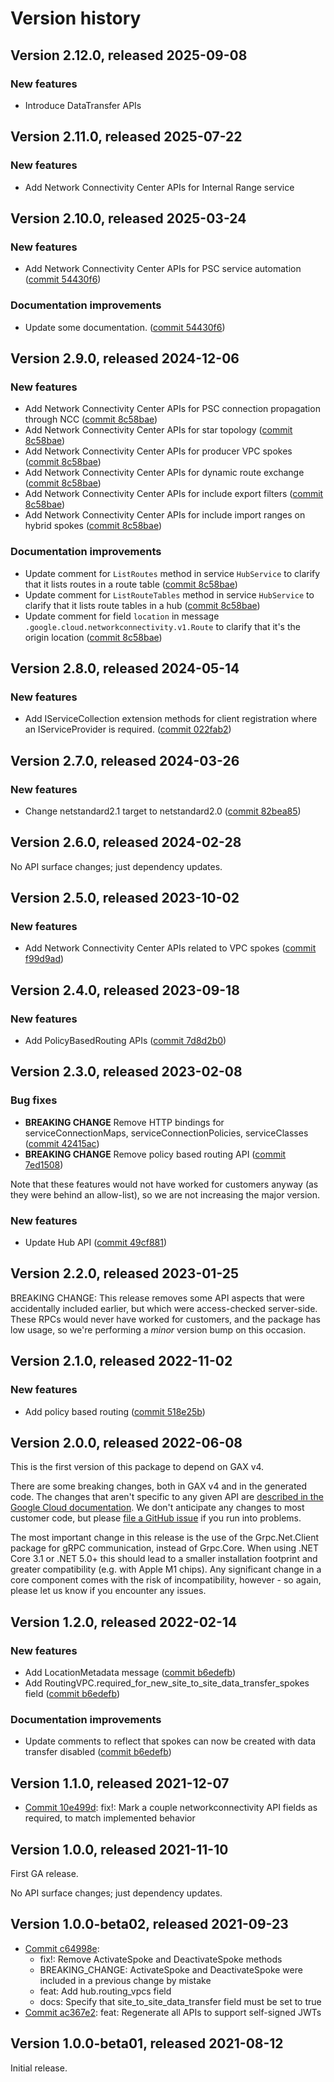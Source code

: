 # Version history

## Version 2.12.0, released 2025-09-08

### New features

- Introduce DataTransfer APIs

## Version 2.11.0, released 2025-07-22

### New features

- Add Network Connectivity Center APIs for Internal Range service

## Version 2.10.0, released 2025-03-24

### New features

- Add Network Connectivity Center APIs for PSC service automation ([commit 54430f6](https://github.com/googleapis/google-cloud-dotnet/commit/54430f658a32f62adc8cc08135dbc76f5d5d67d1))

### Documentation improvements

- Update some documentation. ([commit 54430f6](https://github.com/googleapis/google-cloud-dotnet/commit/54430f658a32f62adc8cc08135dbc76f5d5d67d1))

## Version 2.9.0, released 2024-12-06

### New features

- Add Network Connectivity Center APIs for PSC connection propagation through NCC ([commit 8c58bae](https://github.com/googleapis/google-cloud-dotnet/commit/8c58bae15c531aee2eca291d27e713d0dd92c58c))
- Add Network Connectivity Center APIs for star topology ([commit 8c58bae](https://github.com/googleapis/google-cloud-dotnet/commit/8c58bae15c531aee2eca291d27e713d0dd92c58c))
- Add Network Connectivity Center APIs for producer VPC spokes ([commit 8c58bae](https://github.com/googleapis/google-cloud-dotnet/commit/8c58bae15c531aee2eca291d27e713d0dd92c58c))
- Add Network Connectivity Center APIs for dynamic route exchange ([commit 8c58bae](https://github.com/googleapis/google-cloud-dotnet/commit/8c58bae15c531aee2eca291d27e713d0dd92c58c))
- Add Network Connectivity Center APIs for include export filters ([commit 8c58bae](https://github.com/googleapis/google-cloud-dotnet/commit/8c58bae15c531aee2eca291d27e713d0dd92c58c))
- Add Network Connectivity Center APIs for include import ranges on hybrid spokes ([commit 8c58bae](https://github.com/googleapis/google-cloud-dotnet/commit/8c58bae15c531aee2eca291d27e713d0dd92c58c))

### Documentation improvements

- Update comment for `ListRoutes` method in service `HubService` to clarify that it lists routes in a route table ([commit 8c58bae](https://github.com/googleapis/google-cloud-dotnet/commit/8c58bae15c531aee2eca291d27e713d0dd92c58c))
- Update comment for `ListRouteTables` method in service `HubService` to clarify that it lists route tables in a hub ([commit 8c58bae](https://github.com/googleapis/google-cloud-dotnet/commit/8c58bae15c531aee2eca291d27e713d0dd92c58c))
- Update comment for field `location` in message `.google.cloud.networkconnectivity.v1.Route` to clarify that it's the origin location ([commit 8c58bae](https://github.com/googleapis/google-cloud-dotnet/commit/8c58bae15c531aee2eca291d27e713d0dd92c58c))

## Version 2.8.0, released 2024-05-14

### New features

- Add IServiceCollection extension methods for client registration where an IServiceProvider is required. ([commit 022fab2](https://github.com/googleapis/google-cloud-dotnet/commit/022fab203f28fb9c608972af7f8b83f571ae5694))

## Version 2.7.0, released 2024-03-26

### New features

- Change netstandard2.1 target to netstandard2.0 ([commit 82bea85](https://github.com/googleapis/google-cloud-dotnet/commit/82bea850661975b9750ac30753528cc9d2e05240))

## Version 2.6.0, released 2024-02-28

No API surface changes; just dependency updates.

## Version 2.5.0, released 2023-10-02

### New features

- Add Network Connectivity Center APIs related to VPC spokes ([commit f99d9ad](https://github.com/googleapis/google-cloud-dotnet/commit/f99d9ad52e49ae453e8b0007d6b2a2f6f6b85b31))

## Version 2.4.0, released 2023-09-18

### New features

- Add PolicyBasedRouting APIs ([commit 7d8d2b0](https://github.com/googleapis/google-cloud-dotnet/commit/7d8d2b0f58d91865588fd067a14e558e4db57b32))

## Version 2.3.0, released 2023-02-08

### Bug fixes

- **BREAKING CHANGE** Remove HTTP bindings for serviceConnectionMaps, serviceConnectionPolicies, serviceClasses ([commit 42415ac](https://github.com/googleapis/google-cloud-dotnet/commit/42415ac34613365778af5f8ec2cd68208e6b171f))
- **BREAKING CHANGE** Remove policy based routing API ([commit 7ed1508](https://github.com/googleapis/google-cloud-dotnet/commit/7ed15089ab0972c8b267f3249df1d0502ecdb335))

Note that these features would not have worked for customers anyway
(as they were behind an allow-list), so we are not increasing the
major version.

### New features

- Update Hub API ([commit 49cf881](https://github.com/googleapis/google-cloud-dotnet/commit/49cf881c481b0519656aaae9f9d85016d61d30bb))

## Version 2.2.0, released 2023-01-25

BREAKING CHANGE: This release removes some API aspects that were
accidentally included earlier, but which were access-checked
server-side. These RPCs would never have worked for customers, and
the package has low usage, so we're performing a *minor* version
bump on this occasion.
## Version 2.1.0, released 2022-11-02

### New features

- Add policy based routing ([commit 518e25b](https://github.com/googleapis/google-cloud-dotnet/commit/518e25be69cc8df4c04b5de0aca043818d50c795))

## Version 2.0.0, released 2022-06-08

This is the first version of this package to depend on GAX v4.

There are some breaking changes, both in GAX v4 and in the generated
code. The changes that aren't specific to any given API are [described in the Google Cloud
documentation](https://cloud.google.com/dotnet/docs/reference/help/breaking-gax4).
We don't anticipate any changes to most customer code, but please [file a
GitHub issue](https://github.com/googleapis/google-cloud-dotnet/issues/new/choose)
if you run into problems.

The most important change in this release is the use of the Grpc.Net.Client package
for gRPC communication, instead of Grpc.Core. When using .NET Core 3.1 or .NET 5.0+
this should lead to a smaller installation footprint and greater compatibility (e.g.
with Apple M1 chips). Any significant change in a core component comes with the risk
of incompatibility, however - so again, please let us know if you encounter any
issues.


## Version 1.2.0, released 2022-02-14

### New features

- Add LocationMetadata message ([commit b6edefb](https://github.com/googleapis/google-cloud-dotnet/commit/b6edefb793651dc0f1a07349852f381e56139b9a))
- Add RoutingVPC.required_for_new_site_to_site_data_transfer_spokes field ([commit b6edefb](https://github.com/googleapis/google-cloud-dotnet/commit/b6edefb793651dc0f1a07349852f381e56139b9a))

### Documentation improvements

- Update comments to reflect that spokes can now be created with data transfer disabled ([commit b6edefb](https://github.com/googleapis/google-cloud-dotnet/commit/b6edefb793651dc0f1a07349852f381e56139b9a))

## Version 1.1.0, released 2021-12-07

- [Commit 10e499d](https://github.com/googleapis/google-cloud-dotnet/commit/10e499d): fix!: Mark a couple networkconnectivity API fields as required, to match implemented behavior

## Version 1.0.0, released 2021-11-10

First GA release.

No API surface changes; just dependency updates.

## Version 1.0.0-beta02, released 2021-09-23

- [Commit c64998e](https://github.com/googleapis/google-cloud-dotnet/commit/c64998e):
  - fix!: Remove ActivateSpoke and DeactivateSpoke methods
  - BREAKING_CHANGE: ActivateSpoke and DeactivateSpoke were included in a previous change by mistake
  - feat: Add hub.routing_vpcs field
  - docs: Specify that site_to_site_data_transfer field must be set to true
- [Commit ac367e2](https://github.com/googleapis/google-cloud-dotnet/commit/ac367e2): feat: Regenerate all APIs to support self-signed JWTs

## Version 1.0.0-beta01, released 2021-08-12

Initial release.
